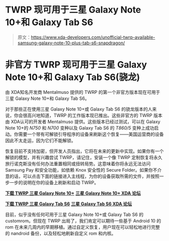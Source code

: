 # TWRP 现可用于三星 Galaxy Note 10+和 Galaxy Tab S6

> 原文：<https://www.xda-developers.com/unofficial-twrp-available-samsung-galaxy-note-10-plus-tab-s6-snapdragon/>

# 非官方 TWRP 现可用于三星 Galaxy Note 10+和 Galaxy Tab S6(骁龙)

由 XDA‌知名开发商 Mentalmuso 提供的 TWRP 的第一个非官方版本现在可用于三星 Galaxy Note 10+和 Galaxy Tab S6。

对于那些正在使用三星 Galaxy Note 10+或 Galaxy Tab S6 的骁龙版本的人来说，你会很高兴地知道，TWRP 的工作版本现已推出。这些非官方的 TWRP 版本由 XDA‌认可的开发者 Mentalmuso 提供。这些版本已经过测试，可以在 Galaxy Note 10+的 *N750* 和 *N700* 变种以及 Galaxy Tab S6 的 *T860/5* 变种上成功启动。你需要一个带有可解锁引导程序的设备来刷新这个恢复——美国运营商的设备因此不太走运，因为它们不能解锁。

恢复目前不支持加密，但开发人员指出，它将在未来的更新中实现。如果你有一个解锁的模型，并有兴趣尝试 TWRP，请记住，安装一个像 TWRP 定制恢复将永久旅行诺克斯没有任何办法重置相同或扭转局势。这意味着你将永远无法访问 Samsung Pay 和安全功能，如依赖 Knox 安全性的 Secure Folder。如果你不介意的话，可以点击下面的链接进入主线程，为你的设备获取所需的文件，并按照一步一步的说明在你的设备上刷新和启动 TWRP。

**[下载 TWRP 三星 Galaxy Note 10+](https://forum.xda-developers.com/galaxy-note-10+/development/recovery-twrp-3-3-1-snapdragon-t3975603)** **[三星 Galaxy Note 10+ XDA 论坛](https://forum.xda-developers.com/galaxy-note-10+)**

**[下载 TWRP 三星 Galaxy Tab S6](https://forum.xda-developers.com/galaxy-tab-s6/development/recovery-twrp-3-3-1-t3975587)** **[三星 Galaxy Tab S6 XDA 论坛](https://forum.xda-developers.com/galaxy-tab-s6)**

目前，似乎没有任何可用于三星 Galaxy Note 10+或 Galaxy Tab S6 的 custom‌‌rom。但现在 TWRP 出局了，我们肯定可以期待一些基于 Android 10 的 rom 在未来几周内的早期移植。通过自定义恢复，用户现在可以轻松地进行完整的 nandroid 备份，以及轻松地刷新自定义 rom 和内核。